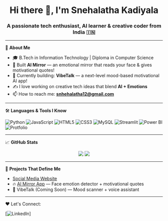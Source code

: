 <h1 align="center">Hi there 👋, I'm Snehalatha Kadiyala</h1>
<h3 align="center">A passionate tech enthusiast, AI learner & creative coder from India 🇮🇳</h3>

---

🌟 **About Me**

- 🎓 B.Tech in Information Technology | Diploma in Computer Science
- 🤖 Built **AI Mirror** — an emotional mirror that reads your face & gives motivational quotes!
- 🔭 Currently building: **VibeTalk** — a next-level mood-based motivational AI app!
- ✍️ I love working on creative tech ideas that blend **AI + Emotions**
- 📫 How to reach me: **snhehalatha12@gmail.com**
---

🛠️ **Languages & Tools I Know**

![Python](https://img.shields.io/badge/-Python-333333?style=flat&logo=python)
![JavaScript](https://img.shields.io/badge/-JavaScript-333333?style=flat&logo=javascript)
![HTML5](https://img.shields.io/badge/-HTML5-333333?style=flat&logo=html5)
![CSS3](https://img.shields.io/badge/-CSS3-333333?style=flat&logo=css3)
![MySQL](https://img.shields.io/badge/-MySQL-333333?style=flat&logo=mysql)
![Streamlit](https://img.shields.io/badge/-Streamlit-333333?style=flat&logo=streamlit)
![Power BI](https://img.shields.io/badge/-PowerBI-333333?style=flat&logo=powerbi)
![Protfolio](https://github.com/Snehalatha7/snehalatha-7)

---

📈 **GitHub Stats**

<p align="center">
  <img src="https://github-readme-stats.vercel.app/api?username=Snehalatha7&show_icons=true&theme=radical" />
  <img src="https://github-readme-stats.vercel.app/api/top-langs/?username=Snehalatha7&layout=compact&theme=radical" />
</p>

---

🧠 **Projects That Define Me**
- [Social Media Website](https://github.com/Snehalatha7/Social_media-website)
- 🔥 [AI Mirror App](https://github.com/Snehalatha7/aimirror) — Face emotion detector + motivational quotes
- 🚀 VibeTalk (Coming Soon) — Mood scanner + voice assistant

---

❤️ Let's Connect:

[![LinkedIn](https://www.linkedin.com/in/kadiyala-snehalatha-269a36245/)]


